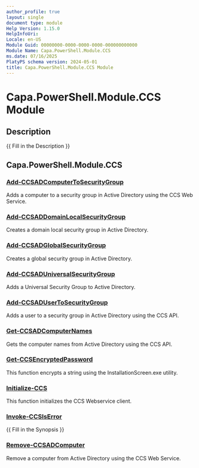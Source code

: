 ```yaml
---
author_profile: true
layout: single
document type: module
Help Version: 1.15.0
HelpInfoUri: 
Locale: en-US
Module Guid: 00000000-0000-0000-0000-000000000000
Module Name: Capa.PowerShell.Module.CCS
ms.date: 07/16/2025
PlatyPS schema version: 2024-05-01
title: Capa.PowerShell.Module.CCS Module
---
```


# Capa.PowerShell.Module.CCS Module

## Description

{{ Fill in the Description }}

## Capa.PowerShell.Module.CCS

### [Add-CCSADComputerToSecurityGroup](Add-CCSADComputerToSecurityGroup.md)

Adds a computer to a security group in Active Directory using the CCS Web Service.

### [Add-CCSADDomainLocalSecurityGroup](Add-CCSADDomainLocalSecurityGroup.md)

Creates a domain local security group in Active Directory.

### [Add-CCSADGlobalSecurityGroup](Add-CCSADGlobalSecurityGroup.md)

Creates a global security group in Active Directory.

### [Add-CCSADUniversalSecurityGroup](Add-CCSADUniversalSecurityGroup.md)

Adds a Universal Security Group to Active Directory.

### [Add-CCSADUserToSecurityGroup](Add-CCSADUserToSecurityGroup.md)

Adds a user to a security group in Active Directory using the CCS API.

### [Get-CCSADComputerNames](Get-CCSADComputerNames.md)

Gets the computer names from Active Directory using the CCS API.

### [Get-CCSEncryptedPassword](Get-CCSEncryptedPassword.md)

This function encrypts a string using the InstallationScreen.exe utility.

### [Initialize-CCS](Initialize-CCS.md)

This function initializes the CCS Webservice client.

### [Invoke-CCSIsError](Invoke-CCSIsError.md)

{{ Fill in the Synopsis }}

### [Remove-CCSADComputer](Remove-CCSADComputer.md)

Remove a computer from Active Directory using the CCS Web Service.


